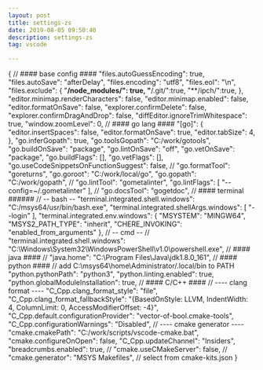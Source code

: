 ```yaml
---
layout: post
title: settings-zs
date: 2019-08-05 09:50:40
description: settings-zs
tag: vscode

---
```


{
    // #### base config ####
    "files.autoGuessEncoding": true,
    "files.autoSave": "afterDelay",
    "files.encoding": "utf8",
    "files.eol": "\n",
    "files.exclude": {
        "**/node_modules/": true,
        "**/.git/":true,
        "**/ipch/":true,
    },
    "editor.minimap.renderCharacters": false,
    "editor.minimap.enabled": false,
    "editor.formatOnSave": false,
    "explorer.confirmDelete": false,
    "explorer.confirmDragAndDrop": false,
    "diffEditor.ignoreTrimWhitespace": true,
    "window.zoomLevel": 0,
    // #### go lang ####
    "[go]": {
        "editor.insertSpaces": false,
        "editor.formatOnSave": true,
        "editor.tabSize": 4,
    },
    "go.inferGopath": true,
    "go.toolsGopath": "C:/work/gotools",
    "go.buildOnSave": "package",
    "go.lintOnSave": "off",
    "go.vetOnSave": "package",
    "go.buildFlags": [],
    "go.vetFlags": [],
    "go.useCodeSnippetsOnFunctionSuggest": false,
    // "go.formatTool": "goreturns",
    "go.goroot": "C:/work/local/go",
    "go.gopath": "C:/work/gopath",
    // "go.lintTool": "gometalinter",
    "go.lintFlags": [
        "--config=~/.gometalinter"
    ],
    // "go.docsTool": "gogetdoc",
    // #### terminal ######
    // -- bash --
    "terminal.integrated.shell.windows": "C:/msys64/usr/bin/bash.exe",
    "terminal.integrated.shellArgs.windows": [
        "--login"
    ],
    "terminal.integrated.env.windows": {
        "MSYSTEM": "MINGW64",
        "MSYS2_PATH_TYPE": "inherit",
        "CHERE_INVOKING": "enabled_from_arguments"
    },
    // -- cmd --
    // "terminal.integrated.shell.windows": "C:\\Windows\\System32\\WindowsPowerShell\\v1.0\\powershell.exe",
    // #### java ####
    // "java.home": "C:\\Program Files\\Java\\jdk1.8.0_161",
    // #### python ####
    // add C:\msys64\home\Administrator/.local/bin to PATH
    "python.pythonPath": "python3",
    "python.linting.enabled": true,
    "python.globalModuleInstallation": true,
    // #### C/C++  ####
    // ---- clang format ----
    "C_Cpp.clang_format_style": "file",
    "C_Cpp.clang_format_fallbackStyle": "{BasedOnStyle: LLVM, IndentWidth: 4, ColumnLimit: 0, AccessModifierOffset: -4}",
    "C_Cpp.default.configurationProvider": "vector-of-bool.cmake-tools",
    "C_Cpp.configurationWarnings": "Disabled",
    // ---- cmake generator ----
    "cmake.cmakePath": "C:/work/scripts/vscode-cmake.bat",
    "cmake.configureOnOpen": false,
    "C_Cpp.updateChannel": "Insiders",
    "breadcrumbs.enabled": true,
    // "cmake.useCMakeServer": false,
    //  "cmake.generator": "MSYS Makefiles", // select from cmake-kits.json
}